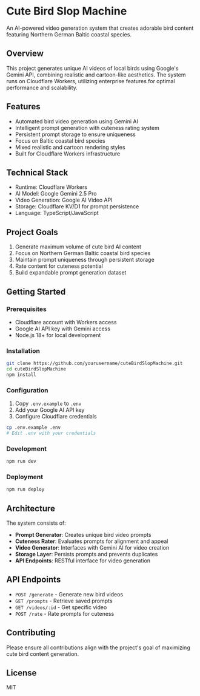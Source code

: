 # Cute Bird Slop Machine

An AI-powered video generation system that creates adorable bird content featuring Northern German Baltic coastal species.

## Overview

This project generates unique AI videos of local birds using Google's Gemini API, combining realistic and cartoon-like aesthetics. The system runs on Cloudflare Workers, utilizing enterprise features for optimal performance and scalability.

## Features

- Automated bird video generation using Gemini AI
- Intelligent prompt generation with cuteness rating system
- Persistent prompt storage to ensure uniqueness
- Focus on Baltic coastal bird species
- Mixed realistic and cartoon rendering styles
- Built for Cloudflare Workers infrastructure

## Technical Stack

- Runtime: Cloudflare Workers
- AI Model: Google Gemini 2.5 Pro
- Video Generation: Google AI Video API
- Storage: Cloudflare KV/D1 for prompt persistence
- Language: TypeScript/JavaScript

## Project Goals

1. Generate maximum volume of cute bird AI content
2. Focus on Northern German Baltic coastal bird species
3. Maintain prompt uniqueness through persistent storage
4. Rate content for cuteness potential
5. Build expandable prompt generation dataset

## Getting Started

### Prerequisites

- Cloudflare account with Workers access
- Google AI API key with Gemini access
- Node.js 18+ for local development

### Installation

```bash
git clone https://github.com/yourusername/cuteBirdSlopMachine.git
cd cuteBirdSlopMachine
npm install
```

### Configuration

1. Copy `.env.example` to `.env`
2. Add your Google AI API key
3. Configure Cloudflare credentials

```bash
cp .env.example .env
# Edit .env with your credentials
```

### Development

```bash
npm run dev
```

### Deployment

```bash
npm run deploy
```

## Architecture

The system consists of:

- **Prompt Generator**: Creates unique bird video prompts
- **Cuteness Rater**: Evaluates prompts for alignment and appeal
- **Video Generator**: Interfaces with Gemini AI for video creation
- **Storage Layer**: Persists prompts and prevents duplicates
- **API Endpoints**: RESTful interface for video generation

## API Endpoints

- `POST /generate` - Generate new bird videos
- `GET /prompts` - Retrieve saved prompts
- `GET /videos/:id` - Get specific video
- `POST /rate` - Rate prompts for cuteness

## Contributing

Please ensure all contributions align with the project's goal of maximizing cute bird content generation.

## License

MIT